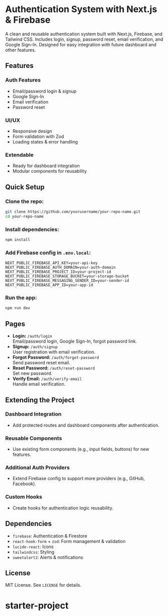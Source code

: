 # Authentication System with Next.js & Firebase

A clean and reusable authentication system built with Next.js, Firebase, and Tailwind CSS. Includes login, signup, password reset, email verification, and Google Sign-In. Designed for easy integration with future dashboard and other features.

## Features

### Auth Features

- Email/password login & signup
- Google Sign-In
- Email verification
- Password reset

### UI/UX

- Responsive design
- Form validation with Zod
- Loading states & error handling

### Extendable

- Ready for dashboard integration
- Modular components for reusability

## Quick Setup

### Clone the repo:

```bash
git clone https://github.com/yourusername/your-repo-name.git
cd your-repo-name
```

### Install dependencies:

```bash
npm install
```

### Add Firebase config in `.env.local`:

```env
NEXT_PUBLIC_FIREBASE_API_KEY=your-api-key
NEXT_PUBLIC_FIREBASE_AUTH_DOMAIN=your-auth-domain
NEXT_PUBLIC_FIREBASE_PROJECT_ID=your-project-id
NEXT_PUBLIC_FIREBASE_STORAGE_BUCKET=your-storage-bucket
NEXT_PUBLIC_FIREBASE_MESSAGING_SENDER_ID=your-sender-id
NEXT_PUBLIC_FIREBASE_APP_ID=your-app-id
```

### Run the app:

```bash
npm run dev
```

## Pages

- **Login:** `/auth/login`  
  Email/password login, Google Sign-In, forgot password link.
- **Signup:** `/auth/signup`  
  User registration with email verification.
- **Forgot Password:** `/auth/forgot-password`  
  Send password reset email.
- **Reset Password:** `/auth/reset-password`  
  Set new password.
- **Verify Email:** `/auth/verify-email`  
  Handle email verification.

## Extending the Project

### Dashboard Integration

- Add protected routes and dashboard components after authentication.

### Reusable Components

- Use existing form components (e.g., input fields, buttons) for new features.

### Additional Auth Providers

- Extend Firebase config to support more providers (e.g., GitHub, Facebook).

### Custom Hooks

- Create hooks for authentication logic reusability.

## Dependencies

- `firebase`: Authentication & Firestore
- `react-hook-form` + `zod`: Form management & validation
- `lucide-react`: Icons
- `tailwindcss`: Styling
- `sweetalert2`: Alerts & notifications

## License

MIT License. See `LICENSE` for details.
# starter-project
